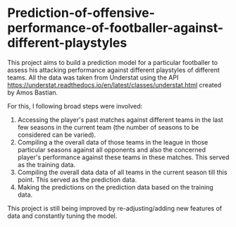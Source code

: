 # Prediction-of-offensive-performance-of-footballer-against-different-playstyles
This project aims to build a prediction model for a particular footballer to assess his attacking performance against different playstyles of different teams. All the data was taken from Understat using the API https://understat.readthedocs.io/en/latest/classes/understat.html created by Amos Bastian.

For this, I following broad steps were involved:

  1. Accessing the player's past matches against different teams in the last few seasons in the current team (the number of seasons to be considered can be varied).
  2. Compiling a the overall data of those teams in the league in those particular seasons against all opponents and also the concerned player's performance against these teams in      these matches. This served as the training data.
  3. Compiling the overall data data of all teams in the current season till this point. This served as the prediction data.
  4. Making the predictions on the prediction data based on the training data.

This project is still being improved by re-adjusting/adding new features of data and constantly tuning the model.
